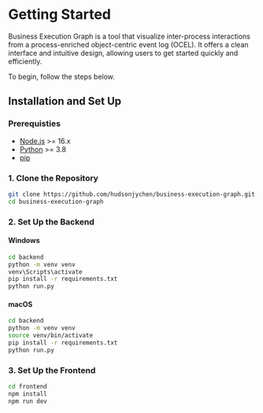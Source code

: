 # Getting Started

Business Execution Graph is a tool that visualize inter-process interactions from a process-enriched object-centric event log (OCEL). It offers a clean interface and intuitive design, allowing users to get started quickly and efficiently.

To begin, follow the steps below.

## Installation and Set Up
### Prerequisties
- [Node.js](https://nodejs.org/) >= 16.x
- [Python](https://www.python.org/) >= 3.8
- [pip](https://pip.pypa.io/en/stable/)

### 1. Clone the Repository
```bash
git clone https://github.com/hudsonjychen/business-execution-graph.git
cd business-execution-graph
```

### 2. Set Up the Backend
#### Windows
```bash
cd backend
python -m venv venv
venv\Scripts\activate
pip install -r requirements.txt
python run.py
```
#### macOS
```bash
cd backend
python -m venv venv
source venv/bin/activate
pip install -r requirements.txt
python run.py
```

### 3. Set Up the Frontend
```bash
cd frontend
npm install
npm run dev
```
